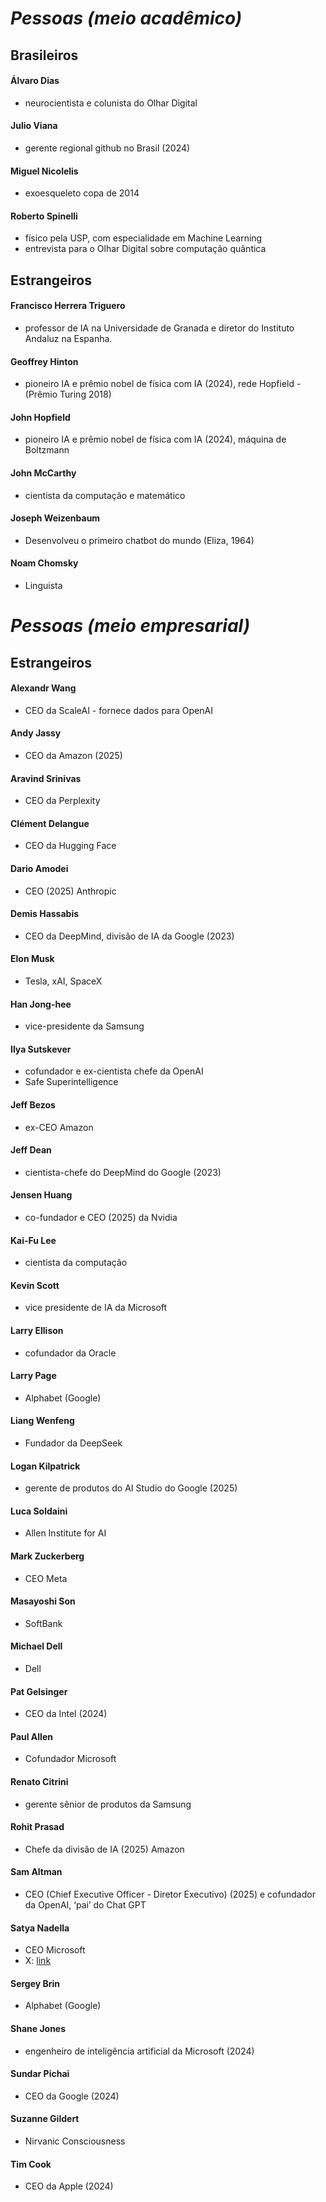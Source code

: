 # *Pessoas (meio acadêmico)*

## **Brasileiros**


#### Álvaro Dias

- neurocientista e colunista do Olhar Digital


#### Julio Viana

- gerente regional github no Brasil (2024)


#### Miguel Nicolelis

- exoesqueleto copa de 2014


#### Roberto Spinelli

- físico pela USP, com especialidade em Machine Learning 
- entrevista para o Olhar Digital sobre computação quântica

## **Estrangeiros**

#### Francisco Herrera Triguero

- professor de IA na Universidade de Granada e diretor do Instituto Andaluz na Espanha.

#### Geoffrey Hinton

- pioneiro IA e prêmio nobel de física com IA (2024), rede Hopfield - (Prêmio Turing 2018)

#### John Hopfield

- pioneiro IA e prêmio nobel de física com IA (2024), máquina de Boltzmann

#### John McCarthy

- cientista da computação e matemático

#### Joseph Weizenbaum

- Desenvolveu o primeiro chatbot do mundo (Eliza, 1964)

#### Noam Chomsky

- Linguista

# *Pessoas (meio empresarial)*

## **Estrangeiros** 

#### Alexandr Wang

- CEO da ScaleAI - fornece dados para OpenAI

#### Andy Jassy

- CEO da Amazon (2025)

#### Aravind Srinivas

- CEO da Perplexity

#### Clément Delangue

- CEO da Hugging Face

#### Dario Amodei

- CEO (2025) Anthropic

#### Demis Hassabis

- CEO da DeepMind, divisão de IA da Google (2023)

#### Elon Musk

- Tesla, xAI, SpaceX 

#### Han Jong-hee

- vice-presidente da Samsung

#### Ilya Sutskever

- cofundador e ex-cientista chefe da OpenAI
- Safe Superintelligence

#### Jeff Bezos

- ex-CEO Amazon

#### Jeff Dean

- cientista-chefe do DeepMind do Google (2023)

#### Jensen Huang

- co-fundador e CEO (2025) da Nvidia

#### Kai-Fu Lee

- cientista da computação

#### Kevin Scott

- vice presidente de IA da Microsoft

#### Larry Ellison

- cofundador da Oracle

#### Larry Page

- Alphabet (Google)

#### Liang Wenfeng

- Fundador da DeepSeek

#### Logan Kilpatrick

- gerente de produtos do AI Studio do Google (2025)

#### Luca Soldaini 

- Allen Institute for AI

#### Mark Zuckerberg

- CEO Meta

#### Masayoshi Son

- SoftBank

#### Michael Dell

- Dell

#### Pat Gelsinger

- CEO da Intel (2024)

#### Paul Allen

- Cofundador Microsoft

#### Renato Citrini

- gerente sênior de produtos da Samsung

#### Rohit Prasad

- Chefe da divisão de IA (2025) Amazon

#### Sam Altman

- CEO (Chief Executive Officer - Diretor Executivo) (2025) e cofundador da OpenAI, ‘pai’ do Chat GPT

#### Satya Nadella

- CEO Microsoft
- X: [link](https://x.com/satyanadella)

#### Sergey Brin

- Alphabet (Google)

#### Shane Jones

- engenheiro de inteligência artificial da Microsoft (2024)

#### Sundar Pichai

- CEO da Google (2024)

#### Suzanne Gildert 

- Nirvanic Consciousness

#### Tim Cook

- CEO da Apple (2024)
